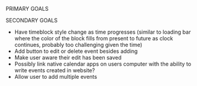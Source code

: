 PRIMARY GOALS

<!-- - When the planner is opened, the current day is displayed -->
<!-- - Scrolling down presents user with timeblocks for standard business hours -->
<!-- - Each timeblock is color coded to indicate past, present or future -->
  <!-- - When user clicks timeblock they can add an event -->
  <!-- - User is able to save event to timeblock (local storage) -->
  <!-- - Refreshing page reveals that text in timeblock persists -->

SECONDARY GOALS

<!-- - Display current time (XX:XX:XX) -->

- Have timeblock style change as time progresses (similar to loading bar where the color of the block fills from present to future as clock continues, probably too challenging given the time)
- Add button to edit or delete event besides adding
- Make user aware their edit has been saved
- Possibly link native calendar apps on users computer with the ability to write events created in website?
- Allow user to add multiple events

